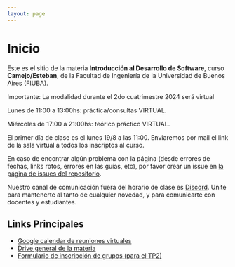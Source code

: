 ```yaml
---
layout: page
---
```


# Inicio

Este es el sitio de la materia **Introducción al Desarrollo de Software**, curso **Camejo/Esteban**, de la Facultad de Ingeniería de la Universidad de Buenos Aires (FIUBA).

Importante: La modalidad durante el 2do cuatrimestre 2024 será virtual

Lunes de 11:00 a 13:00hs: práctica/consultas VIRTUAL.

Miércoles de 17:00 a 21:00hs: teórico práctico VIRTUAL.

El primer día de clase es el lunes 19/8 a las 11:00. Enviaremos por mail el link de la sala virtual a todos los inscriptos al curso.


En caso de encontrar algún problema con la página (desde errores de fechas, links rotos, errores en las guías, etc), por favor crear un issue en [la página de issues del repositorio]({{site.github.repository_url}}/issues).

Nuestro canal de comunicación fuera del horario de clase es [Discord](https://discord.gg/x2g68GkRJP). Unite para mantenerte al tanto de cualquier novedad, y para comunicarte con docentes y estudiantes.

## Links Principales

* [Google calendar de reuniones virtuales]({{site.data.links.calendario}})
* [Drive general de la materia]({{site.data.links.formulario_grupos}})
* [Formulario de inscripción de grupos (para el TP2)]({{site.data.links.formulario_grupos}})



